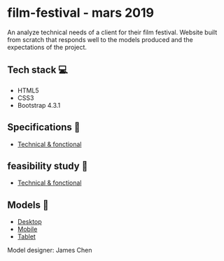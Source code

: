 # film-festival - mars 2019

An analyze technical needs of a client for their film festival.
Website built from scratch that responds well to the models produced and the expectations of the project.

## Tech stack 💻
- HTML5
- CSS3
- Bootstrap 4.3.1

## Specifications 📝 
- [Technical & fonctional](https://)

## feasibility study 📝
- [Technical & fonctional](https://)

## Models :triangular_ruler:
- [Desktop](https://github.com/ngkn/film-festival/tree/main/docs/models/Desktop)
- [Mobile](https://github.com/ngkn/film-festival/tree/main/docs/models/Mobile)
- [Tablet](https://github.com/ngkn/film-festival/tree/main/docs/models/Tablet)

Model designer: James Chen
